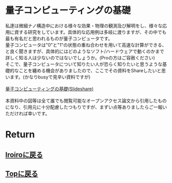 # 量子コンピューティングの基礎
私達は微細ナノ構造中における様々な効果・物理の観測及び解明をし、様々な応用に資する研究をしています。具体的な応用例は多岐に渡りますが、その中でも最も有名だと思われるものが量子コンピュータです。<br>
量子コンピュータは"0"と"1"の状態の重ね合わせを用いて高速な計算ができる、と良く聞きますが、具体的にはどのようなソフト/ハードウェアで動くのかまで詳しく知る人は少ないのではないでしょうか。(Proの方はご容赦ください)<br>
そこで、量子コンピュータについて知りたい人が恐らく知りたいと思うような基礎的なことを纏める機会がありましたので、ここでその資料をShareしたいと思います。(かなりbusyで見辛い資料ですが)<br><br>
[量子コンピューティングの基礎(Slideshare)](https://www.slideshare.net/secret/41illtzrYAG9cQ)
<br><br>
本資料中の図等は全て誰でも閲覧可能なオープンアクセス論文から引用したものになり、引用元に十分配慮したつもりですが、まずい点等ありましたらご一報いただければ幸いです。<br>


# Return
## [Iroiroに戻る](./iroiro.md)
## [Topに戻る](https://motoyashinozaki.github.io/minidora/)